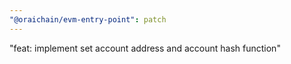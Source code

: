 ```yaml
---
"@oraichain/evm-entry-point": patch
---
```


"feat: implement set account address and account hash function"

